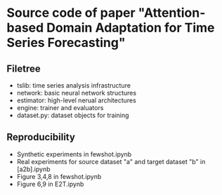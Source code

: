 # Source code of paper "Attention-based Domain Adaptation for Time Series Forecasting"

## Filetree
* tslib: time series analysis infrastructure
* network: basic neural network structures
* estimator: high-level nerual architectures
* engine: trainer and evaluators
* dataset.py: dataset objects for training


## Reproducibility
* Synthetic experiments in fewshot.ipynb
* Real experiments for source dataset "a" and target dataset "b" in [a2b].ipynb
* Figure 3,4,8 in fewshot.ipynb
* Figure 6,9 in E2T.ipynb